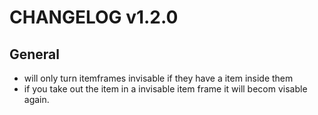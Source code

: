 # CHANGELOG v1.2.0
## General
- will only turn itemframes invisable if they have a item inside them
- if you take out the item in a invisable item frame it will becom visable again.